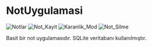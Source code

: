 # NotUygulamasi
 ![Notlar](https://user-images.githubusercontent.com/67802869/109224529-1dfc3100-77cd-11eb-83ef-a4fccdf4b533.png)
![Not_Kayit](https://user-images.githubusercontent.com/67802869/109224522-1ccb0400-77cd-11eb-9861-f8eec4412382.png)
![Karanlik_Mod](https://user-images.githubusercontent.com/67802869/109224519-1c326d80-77cd-11eb-94cc-512684f2bddf.png)
![Not_Silme](https://user-images.githubusercontent.com/67802869/109224526-1d639a80-77cd-11eb-8e03-b1cc2e080f57.png)


 Basit bir not uygulamasıdır. SQLite veritabanı kullanılmıştır.


